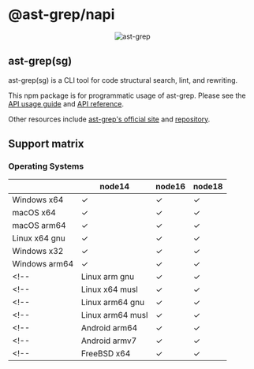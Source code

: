 # @ast-grep/napi

<p align=center>
  <img src="https://ast-grep.github.io/logo.svg" alt="ast-grep"/>
</p>

## ast-grep(sg)

ast-grep(sg) is a CLI tool for code structural search, lint, and rewriting.

This npm package is for programmatic usage of ast-grep.
Please see the [API usage guide](https://ast-grep.github.io/guide/api-usage.html) and [API reference](https://ast-grep.github.io/reference/api.html).

Other resources include [ast-grep's official site](https://ast-grep.github.io/) and [repository](https://github.com/ast-grep/ast-grep).

## Support matrix

### Operating Systems

|                  | node14 | node16 | node18 |
| ---------------- | ------ | ------ | ------ |
| Windows x64      | ✓      | ✓      | ✓      |
| macOS x64        | ✓      | ✓      | ✓      |
| macOS arm64      | ✓      | ✓      | ✓      |
| Linux x64 gnu    | ✓      | ✓      | ✓      |
| Windows x32      | ✓      | ✓      | ✓      |
| Windows arm64    | ✓      | ✓      | ✓      |
<!-- | Linux arm gnu    | ✓      | ✓      | ✓      | -->
<!-- | Linux x64 musl   | ✓      | ✓      | ✓      | -->
<!-- | Linux arm64 gnu  | ✓      | ✓      | ✓      | -->
<!-- | Linux arm64 musl | ✓      | ✓      | ✓      | -->
<!-- | Android arm64    | ✓      | ✓      | ✓      | -->
<!-- | Android armv7    | ✓      | ✓      | ✓      | -->
<!-- | FreeBSD x64      | ✓      | ✓      | ✓      | -->
